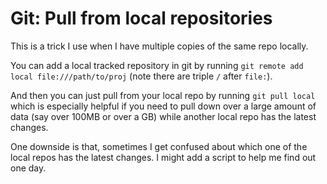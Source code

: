 # Git: Pull from local repositories

This is a trick I use when I have multiple copies of the same repo locally.

You can add a local tracked repository in git by running `git remote add local file:///path/to/proj` (note there are triple `/` after `file:`).


And then you can just pull from your local repo by running `git pull local` which is especially helpful if you need to pull down over a large amount of data (say over 100MB or over a GB) while another local repo has the latest changes.

One downside is that, sometimes I get confused about which one of the local repos has the latest changes. I might add a script to help me find out one day.
